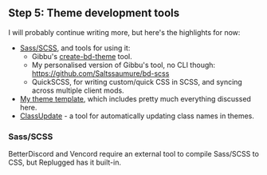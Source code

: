[bd]: ../assets/img/icon/bd.png
[rp]: ../assets/img/icon/rp.png
[vc]: ../assets/img/icon/vc.png

## Step 5: Theme development tools
I will probably continue writing more, but here's the highlights for now:
- [Sass/SCSS](https://sass-lang.com/), and tools for using it:
  - Gibbu's [create-bd-theme](https://github.com/Gibbu/create-bd-theme) tool.
  - My personalised version of Gibbu's tool, no CLI though: https://github.com/Saltssaumure/bd-scss
  - QuickSCSS, for writing custom/quick CSS in SCSS, and syncing across multiple client mods.
- [My theme template](https://github.com/Saltssaumure/template-discord-theme), which includes pretty much everything discussed here.
- [ClassUpdate](https://github.com/Saltssaumure/ClassUpdate) - a tool for automatically updating class names in themes.

### Sass/SCSS
BetterDiscord and Vencord require an external tool to compile Sass/SCSS to CSS, but Replugged has it built-in.